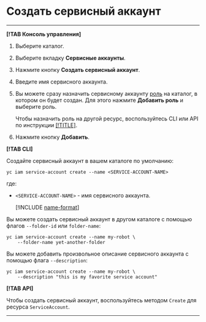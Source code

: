 # Создать сервисный аккаунт

---

**[!TAB Консоль управления]**

1. Выберите каталог.
2. Выберите вкладку **Сервисные аккаунты**.
3. Нажмите кнопку **Создать сервисный аккаунт**.
4. Введите имя сервисного аккаунта.
5. Вы можете сразу назначить сервисному аккаунту [роль](../../concepts/access-control/roles.md) на каталог, в котором он будет создан.
    Для этого нажмите **Добавить роль** и выберите роль.

    Чтобы назначить роль на другой ресурс, воспользуйтесь CLI или API по инструкции [[!TITLE]](assign-role-for-sa.md).
6. Нажмите кнопку **Добавить**.

**[!TAB CLI]**

Создайте сервисный аккаунт в вашем каталоге по умолчанию:

```
yc iam service-account create --name <SERVICE-ACCOUNT-NAME>
```

где:
* `<SERVICE-ACCOUNT-NAME>` - имя сервисного аккаунта.

    [!INCLUDE [name-format](../../../_includes/name-format.md)]

Вы можете создать сервисный аккаунт в другом каталоге с помощью флагов `--folder-id` или `folder-name`:

```
yc iam service-account create --name my-robot \
    --folder-name yet-another-folder
```

Вы можете добавить произвольное описание сервисного аккаунта с помощью флага `--description`:

```
yc iam service-account create --name my-robot \
    --description "this is my favorite service account"
```

**[!TAB API]**

Чтобы создать сервисный аккаунт, воспользуйтесь методом `Create` для ресурса `ServiceAccount`.

---